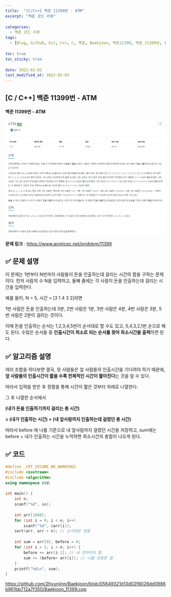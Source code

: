 ```yaml
---
title:  "[C/C++] 백준 11399번 - ATM"
excerpt: "백준 코드 리뷰"

categories:
  - 백준 코드 리뷰
tags:
  - [Blog, Github, Git, C++, C, 백준, Baekjoon, 백준11399, 백준_11399번, 11399번, c++_11399, 11399_c++, c++_sort, sort, c++_정렬]

toc: true
toc_sticky: true

date: 2022-02-03
last_modified_at: 2022-02-03
---
```


## [C / C++] 백준 11399번 - ATM

#### 백준 11399번 - ATM

![11399](https://github.com/2hyunjinn/2hyunjinn.github.io/blob/master/images/2022-02-03-11399-posting/11399.png?raw=true)

**문제 링크** : <https://www.acmicpc.net/problem/11399>



## ✅ 문제 설명

이 문제는 1번부터 N번까지 사람들이 돈을 인출하는데 걸리는 시간의 합을 구하는 문제이다. 먼저 사람의 수 N을 입력하고, 둘째 줄에는 각 사람이 돈을 인출하는데 걸리는 시간을 입력한다.

예를 들어, N = 5, 시간 = [3 1 4 3 2]라면 

1번 사람은 돈을 인출하는데 3분, 2번 사람은 1분, 3번 사람은 4분, 4번 사람은 3분, 5번 사람은 2분이 걸리는 것이다.

이때 돈을 인출하는 순서는 1,2,3,4,5번이 순서대로 할 수도 있고, 5,4,3,2,1번 순으로 해도 된다. 수많은 순서들 중 **인출시간이 최소로 되는 순서를 찾아 최소시간을 출력**하면 된다.





## ✅ 알고리즘 설명

여러 조합을 하다보면 결국, 뒷 사람들은 앞 사람들의 인출시간을 기다려야 하기 때문에, **앞 사람들의 인출시간이 짧을 수록 전체적인 시간이 짧아진다**는 것을 알 수 있다.

따라서 입력을 받은 후 정렬을 통해 시간이 짧은 것부터 차례로 나열한다. 

그 후 나열한 순서에서 

**(내가 돈을 인출하기까지 걸리는 총 시간)** 

**=  (내가 인출하는 시간) + (내 앞사람까지 인출하는데 걸렸던 총 시간)**

따라서 before 에 나를 기준으로 내 앞사람까지 걸렸던 시간을 저장하고, sum에는 before + 내가 인출하는 시간을 누적하면 최소시간의 총합이 나오게 된다.



## ✅ 코드

```c++
#define _CRT_SECURE_NO_WARNINGS
#include <iostream>
#include <algorithm>
using namespace std;

int main() {
	int n;
	scanf("%d", &n);
    
	int arr[1000];
	for (int i = 0; i < n; i++)
		scanf("%d", &arr[i]);
	sort(arr, arr + n); // 순서대로 정렬
    
	int sum = arr[0], before = 0;
	for (int i = 1; i < n; i++) {
		before += arr[i-1]; // 내 전까지의 합
		sum += (before+ arr[i]); // 나를 포함한 합
	}
	printf("%d\n", sum);
}
```

<https://github.com/2hyunjinn/Baekjoon/blob/05649321d13d02f8026dd0986b961bb712a7f350/Baekjoon_11399.cpp>

